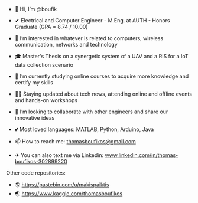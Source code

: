 - 👋 Hi, I’m @boufik
- ✔  Electrical and Computer Engineer - M.Eng. at AUTH - Honors Graduate (GPA = 8.74 / 10.00)
- 👀 I’m interested in whatever is related to computers, wireless communication, networks and technology
- 🎓 Master's Thesis on a synergetic system of a UAV and a RIS for a IoT data collection scenario
- 🌱 I’m currently studying online courses to acquire more knowledge and certify my skills
- 🐱‍🏍 Staying updated about tech news, attending online and offline events and hands-on workshops
- 💞️ I’m looking to collaborate with other engineers and share our innovative ideas

- 💕 Most loved languages: MATLAB, Python, Arduino, Java
- 📫 How to reach me: thomasboufikos@gmail.com
- ✈ You can also text me via Linkedin: www.linkedin.com/in/thomas-boufikos-302899220

Other code repositories: 
- 🌎 https://pastebin.com/u/makispaiktis
- 🌏 https://www.kaggle.com/thomasboufikos

 

<!---
boufik/boufik is a ✨ special ✨ repository because its `README.md` (this file) appears on your GitHub profile.
You can click the Preview link to take a look at your changes.
--->
